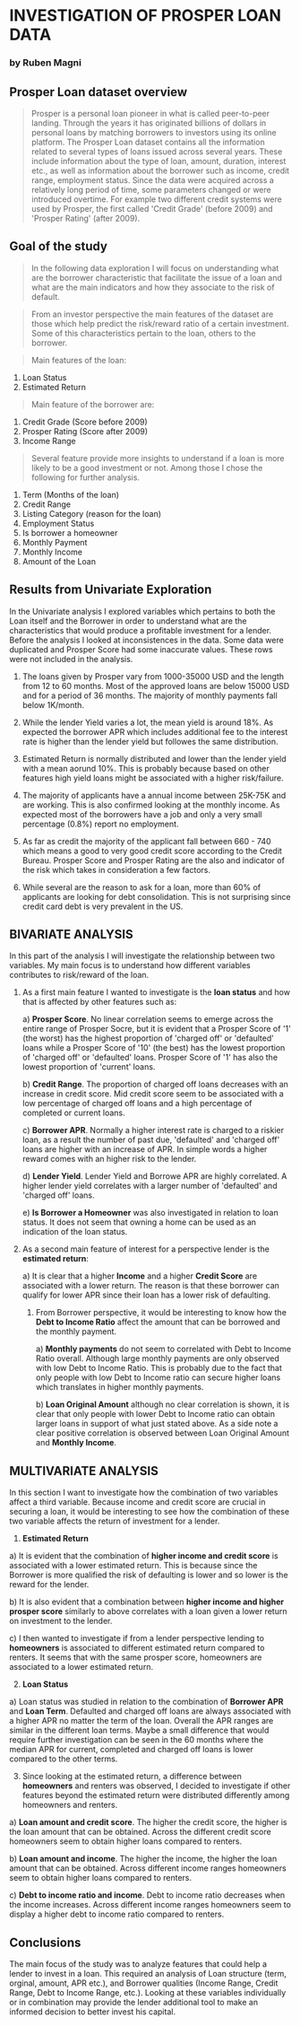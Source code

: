 # INVESTIGATION OF PROSPER LOAN DATA

### by Ruben Magni

## Prosper Loan dataset overview

> Prosper is a personal loan pioneer in what is called peer-to-peer landing. Through the years it has originated billions of dollars in personal loans by matching borrowers to investors using its online platform. The Prosper Loan dataset contains all the information related to several types of loans issued across several years. These include information about the type of loan, amount, duration, interest etc., as well as information about the borrower such as income, credit range, employment status. Since the data were acquired across a relatively long period of time, some parameters changed or were introduced overtime. For example two different credit systems were used by Prosper, the first called 'Credit Grade' (before 2009) and 'Prosper Rating' (after 2009).

## Goal of the study

> In the following data exploration I will focus on understanding what are the borrower characteristic that facilitate the issue of a loan and what are the main indicators and how they associate to the risk of default.

> From an investor perspective the main features of the dataset are those which help predict the risk/reward ratio of a certain investment. Some of this characteristics pertain to the loan, others to the borrower.

> Main features of the loan:
1. Loan Status
2. Estimated Return

> Main feature of the borrower are:
1. Credit Grade (Score before 2009)
2. Prosper Rating (Score after 2009)
3. Income Range

> Several feature provide more insights to understand if a loan is more likely to be a good investment or not. Among those I chose the following for further analysis.
1. Term (Months of the loan)
2. Credit Range
3. Listing Category (reason for the loan)
4. Employment Status
5. Is borrower a homeowner
6. Monthly Payment
7. Monthly Income
8. Amount of the Loan

## Results from Univariate Exploration

In the Univariate analysis I explored variables which pertains to both the Loan itself and the Borrower in order to understand what are the characteristics that would produce a profitable investment for a lender.
Before the analysis I looked at inconsistences in the data. Some data were duplicated and Prosper Score had some inaccurate values. These rows were not included in the analysis.

1. The loans given by Prosper vary from 1000-35000 USD and the length from 12 to 60 months. Most of the approved loans are below 15000 USD and for a period of 36 months. The majority of monthly payments fall below 1K/month.

2. While the lender Yield varies a lot, the mean yield is around 18%. As expected the borrower APR which includes additional fee to the interest rate is higher than the lender yield but followes the same distribution.

3. Estimated Return is normally distributed and lower than the lender yield with a mean aorund 10%. This is probably because based on other features high yield loans might be associated with a higher risk/failure.

4. The majority of applicants have a annual income between 25K-75K and are working. This is also confirmed looking at the monthly income. As expected most of the borrowers have a job and only a very small percentage (0.8%) report no employment.

5. As far as credit the majority of the applicant fall between 660 - 740 which means a good to very good credit score according to the Credit Bureau. Prosper Score and Prosper Rating are the also and indicator of the risk which takes in consideration a few factors.

6. While several are the reason to ask for a loan, more than 60% of applicants are looking for debt consolidation. This is not surprising since credit card debt is very prevalent in the US.


## BIVARIATE ANALYSIS
In this part of the analysis I will investigate the relationship between two variables. My main focus is to understand how different variables contributes to risk/reward of the loan.

1. As a first main feature I wanted to investigate is the **loan status** and how that is affected by other features such as:

    a) **Prosper Score**. No linear correlation seems to emerge across the entire range of Prosper Socre, but it is evident that a Prosper Score of '1' (the worst) has the highest proportion of 'charged off' or 'defaulted' loans while a Prosper Score of '10' (the best) has the lowest proportion of 'charged off' or 'defaulted' loans. Prosper Score of '1' has also the lowest proportion of 'current' loans.

    b) **Credit Range**. The proportion of charged off loans decreases with an increase in credit score. Mid credit score seem to be associated with a low percentage of charged off loans and a high percentage of completed or current loans.

    c) **Borrower APR**. Normally a higher interest rate is charged to a riskier loan, as a result the number of past due, 'defaulted' and 'charged off' loans are higher with an increase of APR. In simple words a higher reward comes with an higher risk to the lender.

    d) **Lender Yield**. Lender Yield and Borrowe APR are highly correlated. A higher lender yield correlates with a larger number of 'defaulted' and 'charged off' loans.

    e) **Is Borrower a Homeowner** was also investigated in relation to loan status. It does not seem that owning a home can be used as an indication of the loan status.


3. As a second main feature of interest for a perspective lender is the **estimated return**:

    a) It is clear that a higher **Income** and a higher **Credit Score** are associated with a lower return. The reason is that these borrower can qualify for lower APR since their loan has a lower risk of defaulting.


    1. From Borrower perspective, it would be interesting to know how the **Debt to Income Ratio** affect the amount that can be borrowed and the monthly payment.

        a) **Monthly payments** do not seem to correlated with Debt to Income Ratio overall. Although large monthly payments are only observed with low Debt to Income Ratio. This is probably due to the fact that only people with low Debt to Income ratio can secure higher loans which translates in higher monthly payments.

        b) **Loan Original Amount** although no clear correlation is shown, it is clear that only people with lower Debt to Income ratio can obtain larger loans in support of what just stated above. As a side note a clear positive correlation is observed between Loan Original Amount and **Monthly Income**.


## MULTIVARIATE ANALYSIS

In this section I want to investigate how the combination of two variables affect a third variable. Because income and credit score are crucial in securing a loan, it would be interesting to see how the combination of these two variable affects the return of investment for a lender.

1. **Estimated Return**

a) It is evident that the combination of **higher income and credit score** is associated with a lower estimated return. This is because since the Borrower is more qualified the risk of defaulting is lower and so lower is the reward for the lender.

b) It is also evident that a combination between **higher income and higher prosper score** similarly to above correlates with a loan given a lower return on investment to the lender.

c) I then wanted to investigate if from a lender perspective lending to **homeowners** is associated to different estimated return compared to renters. It seems that with the same prosper score, homeowners are associated to a lower estimated return.

2. **Loan Status**

a) Loan status was studied in relation to the combination of **Borrower APR** and **Loan Term**. Defaulted and charged off loans are always associated with a higher APR no matter the term of the loan. Overall the APR ranges are similar in the different loan terms. Maybe a small difference that would require further investigation can be seen in the 60 months where the median APR for current, completed and charged off loans is lower compared to the other terms.

3. Since looking at the estimated return, a difference between **homeowners** and renters was observed, I decided to investigate if other features beyond the estimated return were distributed differently among homeowners and renters.

a) **Loan amount and credit score**. The higher the credit score, the higher is the loan amount that can be obtained. Across the different credit score homeowners seem to obtain higher loans compared to renters.

b) **Loan amount and income**. The higher the income, the higher the loan amount that can be obtained. Across different income ranges homeowners seem to obtain higher loans compared to renters.

c) **Debt to income ratio and income**. Debt to income ratio decreases when the income increases. Across different income ranges homeowners seem to display a higher debt to income ratio compared to renters.


## Conclusions

The main focus of the study was to analyze features that could help a lender to invest in a loan. This required an analysis of Loan structure (term, orginal, amount, APR etc.), and Borrower qualities (Income Range, Credit Range, Debt to Income Range, etc.). Looking at these variables individually or in combination may provide the lender additional tool to make an informed decision to better invest his capital.
